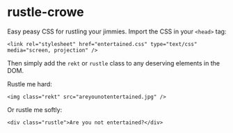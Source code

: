 # rustle-crowe

Easy peasy CSS for rustling your jimmies. Import the CSS in your `<head>` tag:

```
<link rel="stylesheet" href="entertained.css" type="text/css" media="screen, projection" />
```

Then simply add the `rekt` or `rustle` class to any deserving elements in the DOM.


Rustle me hard:
```
<img class="rekt" src="areyounotentertained.jpg" />
```


Or rustle me softly:
```
<div class="rustle">Are you not entertained?</div>
```
